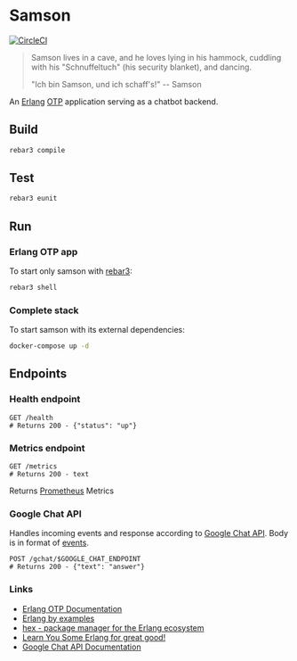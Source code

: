 # Samson
[![CircleCI](https://circleci.com/gh/meandor/samson.svg?style=svg)](https://circleci.com/gh/meandor/samson)
> Samson lives in a cave, and he loves lying in his hammock, cuddling with his "Schnuffeltuch" (his security blanket), and dancing.
>
> "Ich bin Samson, und ich schaff's!" -- Samson

An [Erlang](https://www.erlang.org/) [OTP](https://erlang.org/doc/design_principles/users_guide.html) application serving as a chatbot backend.

## Build
```bash
rebar3 compile
```

## Test
```bash
rebar3 eunit
```

## Run
### Erlang OTP app
To start only samson with [rebar3](https://www.rebar3.org/):
```bash
rebar3 shell
```

### Complete stack
To start samson with its external dependencies:
```bash
docker-compose up -d
```

## Endpoints
### Health endpoint
```http request
GET /health
# Returns 200 - {"status": "up"} 
```

### Metrics endpoint
```http request
GET /metrics
# Returns 200 - text 
```
Returns [Prometheus](https://prometheus.io/) Metrics

### Google Chat API
Handles incoming events and response according to [Google Chat API](https://developers.google.com/hangouts/chat/reference/message-formats).
Body is in format of [events](https://developers.google.com/hangouts/chat/reference/message-formats/events).
```http request
POST /gchat/$GOOGLE_CHAT_ENDPOINT
# Returns 200 - {"text": "answer"} 
```

### Links
 * [Erlang OTP Documentation](https://erlang.org/doc/apps/stdlib/users_guide.html)
 * [Erlang by examples](https://erlangbyexample.org/)
 * [hex - package manager for the Erlang ecosystem](https://hex.pm/)
 * [Learn You Some Erlang for great good!](https://learnyousomeerlang.com/)
 * [Google Chat API Documentation](https://developers.google.com/hangouts/chat)
